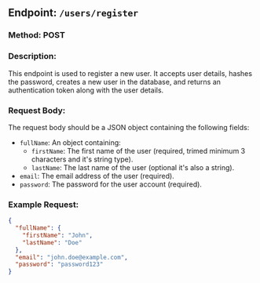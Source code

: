 ## Endpoint: `/users/register`

### Method: POST

### Description:
This endpoint is used to register a new user. It accepts user details, hashes the password, creates a new user in the database, and returns an authentication token along with the user details.

### Request Body:
The request body should be a JSON object containing the following fields:
- `fullName`: An object containing:
  - `firstName`: The first name of the user (required, trimed minimum 3 characters and it's string type).
  - `lastName`: The last name of the user (optional it's also a string).
- `email`: The email address of the user (required).
- `password`: The password for the user account (required).

### Example Request:
```json
{
  "fullName": {
    "firstName": "John",
    "lastName": "Doe"
  },
  "email": "john.doe@example.com",
  "password": "password123"
}
